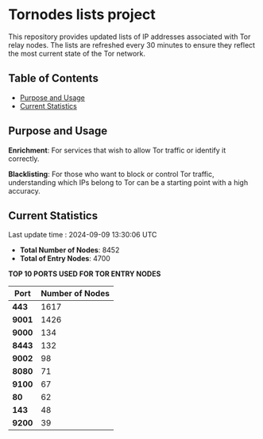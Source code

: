 # Tornodes lists project

This repository provides updated lists of IP addresses associated with Tor relay nodes. The lists are refreshed every 30 minutes to ensure they reflect the most current state of the Tor network.

## Table of Contents

- [Purpose and Usage](#purpose-and-usage)
- [Current Statistics](#current-statistics)


## Purpose and Usage

**Enrichment**: For services that wish to allow Tor traffic or identify it correctly.

**Blacklisting**: For those who want to block or control Tor traffic, understanding which IPs belong to Tor can be a starting point with a high accuracy.

## Current Statistics

Last update time : 2024-09-09 13:30:06 UTC

- **Total Number of Nodes**: 8452
- **Total of Entry Nodes**: 4700

**TOP 10 PORTS USED FOR TOR ENTRY NODES**

| **Port** | **Number of Nodes** |
|------|-----------------|
| **443**   | 1617  |
| **9001**   | 1426  |
| **9000**   | 134  |
| **8443**   | 132  |
| **9002**   | 98  |
| **8080**   | 71  |
| **9100**   | 67  |
| **80**   | 62  |
| **143**   | 48  |
| **9200**   | 39  |

